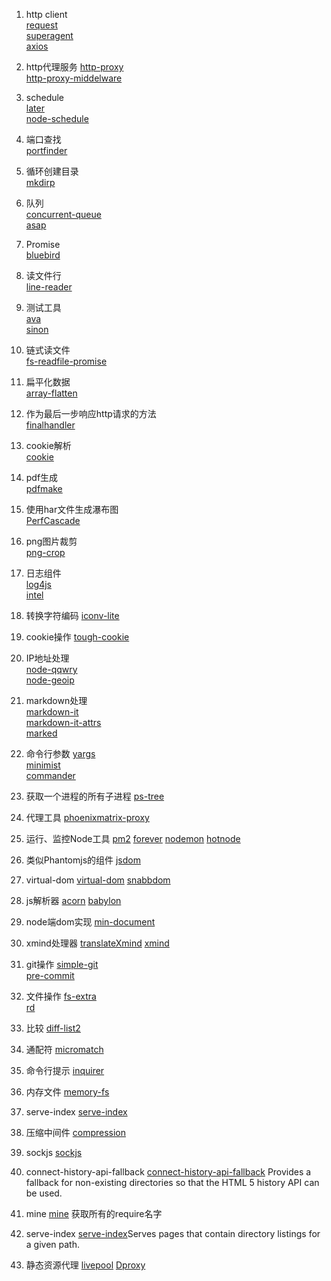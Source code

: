 1. http client  
[request](https://github.com/request/request)  
[superagent](https://github.com/visionmedia/superagent)  
[axios](https://www.npmjs.com/package/axios)

2. http代理服务
[http-proxy](https://github.com/nodejitsu/node-http-proxy)  
[http-proxy-middelware](https://github.com/chimurai/http-proxy-middleware)

3. schedule  
[later](https://github.com/bunkat/later)  
[node-schedule](https://github.com/node-schedule/node-schedule)

4. 端口查找  
[portfinder](https://github.com/indexzero/node-portfinder)

5. 循环创建目录  
[mkdirp](https://github.com/substack/node-mkdirp)

6. 队列  
[concurrent-queue](https://github.com/jasonpincin/concurrent-queue)  
[asap](https://github.com/kriskowal/asap)  

7. Promise  
[bluebird](https://github.com/petkaantonov/bluebird)

8. 读文件行  
[line-reader](https://github.com/nickewing/line-reader)

9. 测试工具  
[ava](https://www.npmjs.com/package/ava)   
[sinon](https://www.npmjs.com/package/sinon)

10. 链式读文件  
[fs-readfile-promise](https://github.com/shinnn/fs-readfile-promise)  

11. 扁平化数据  
[array-flatten](https://github.com/blakeembrey/array-flatten)  

12. 作为最后一步响应http请求的方法  
[finalhandler](https://github.com/pillarjs/finalhandler)  

13. cookie解析  
[cookie](https://github.com/jshttp/cookie)  

14. pdf生成  
[pdfmake](https://github.com/bpampuch/pdfmake)  

15. 使用har文件生成瀑布图  
[PerfCascade](https://github.com/micmro/PerfCascade)  

16. png图片裁剪  
[png-crop](https://github.com/chenglou/png-crop)  

17. 日志组件  
[log4js](https://github.com/nomiddlename/log4js-node)  
[intel](https://github.com/seanmonstar/intel)  

18. 转换字符编码
[iconv-lite](https://www.npmjs.com/package/iconv-lite)

19. cookie操作
[tough-cookie](https://github.com/SalesforceEng/tough-cookie)

20. IP地址处理  
[node-qqwry](https://github.com/amaps/node-qqwry)  
[node-geoip](https://github.com/bluesmoon/node-geoip)  

21. markdown处理  
[markdown-it](https://www.npmjs.com/package/markdown-it)  
[markdown-it-attrs](https://www.npmjs.com/package/markdown-it-attrs)  
[marked](https://github.com/chjj/marked)

22. 命令行参数
[yargs](https://www.npmjs.com/package/yargs)  
[minimist](https://www.npmjs.com/package/minimist)  
[commander](https://www.npmjs.com/package/commander)

23. 获取一个进程的所有子进程
[ps-tree](https://www.npmjs.com/package/ps-tree)

24. 代理工具
[phoenixmatrix-proxy](https://github.com/Phoenixmatrix/phoenixmatrix-proxy)

25. 运行、监控Node工具
[pm2](https://github.com/Unitech/pm2)
[forever](https://github.com/foreverjs/forever)
[nodemon](https://github.com/remy/nodemon)
[hotnode](https://www.npmjs.com/package/hotnode)

26. 类似Phantomjs的组件
[jsdom](https://github.com/tmpvar/jsdom)

27. virtual-dom
[virtual-dom](https://github.com/Matt-Esch/virtual-dom)
[snabbdom](https://github.com/snabbdom/snabbdom)

28. js解析器
[acorn](https://github.com/ternjs/acorn)
[babylon](https://www.npmjs.com/package/babylon)

29. node端dom实现
[min-document](https://www.npmjs.com/package/min-document)

30. xmind处理器
[translateXmind](https://github.com/xinyu198736/xmind-to-ascii)
[xmind](https://www.npmjs.com/package/xmind)  

31. git操作
[simple-git](https://www.npmjs.com/package/simple-git)  
[pre-commit](https://www.npmjs.com/package/pre-commit)

32. 文件操作
[fs-extra](https://www.npmjs.com/package/fs-extra)  
[rd](https://www.npmjs.com/package/rd)

33. 比较
[diff-list2](https://www.npmjs.com/package/list-diff2)

34. 通配符
[micromatch](https://github.com/jonschlinkert/micromatch)  

35. 命令行提示
[inquirer](https://www.npmjs.com/package/inquirer)  

36. 内存文件
[memory-fs](https://www.npmjs.com/package/memory-fs)

37. serve-index
[serve-index](https://www.npmjs.com/package/serve-index)

38. 压缩中间件
[compression](https://www.npmjs.com/package/compression)

39. sockjs
[sockjs](https://www.npmjs.com/package/sockjs)

40. connect-history-api-fallback
[connect-history-api-fallback](https://www.npmjs.com/package/connect-history-api-fallback) Provides a fallback for non-existing directories so that the HTML 5 history API can be used.

41. mine
[mine](https://www.npmjs.com/package/mine) 获取所有的require名字

42. serve-index
[serve-index](https://www.npmjs.com/package/serve-index)Serves pages that contain directory listings for a given path. 

43. 静态资源代理
[livepool](https://www.npmjs.com/package/livepool)
[Dproxy](https://github.com/deemstone/Dproxy)


